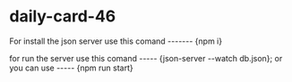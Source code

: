 # daily-card-46
For install the json server use this comand ------- {npm i} 

for run the server  use this comand       -----       {json-server --watch db.json};
or you can use -----    {npm run start}